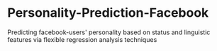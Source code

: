 # Personality-Prediction-Facebook
Predicting facebook-users' personality based on status and linguistic features via flexible regression analysis techniques
